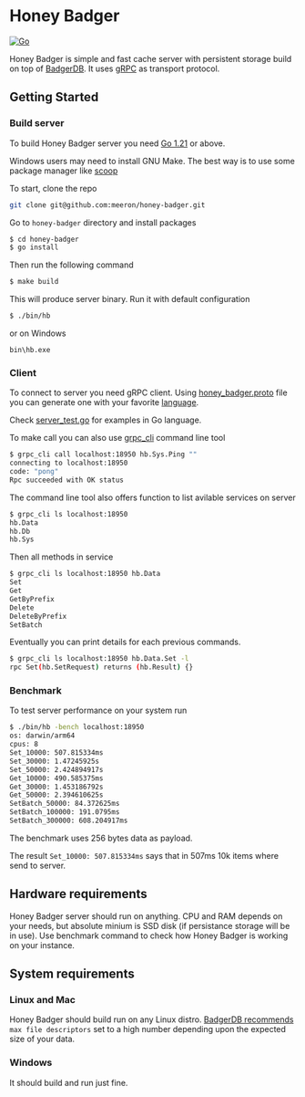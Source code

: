 # Honey Badger

[![Go](https://github.com/meeron/honey-badger/actions/workflows/go-build.yml/badge.svg)](https://github.com/meeron/honey-badger/actions/workflows/go-build.yml)

Honey Badger is simple and fast cache server with persistent storage build on top of [BadgerDB](https://github.com/dgraph-io/badger). It uses [gRPC](https://grpc.io/) as transport protocol.

## Getting Started
### Build server
To build Honey Badger server you need [Go 1.21](https://go.dev/dl/) or above.

Windows users may need to install GNU Make. The best way is to use some package manager like [scoop](https://scoop.sh/#/apps?q=make)

To start, clone the repo

```sh
git clone git@github.com:meeron/honey-badger.git
```

Go to `honey-badger` directory and install packages

```sh
$ cd honey-badger
$ go install
```

Then run the following command
```sh
$ make build
```

This will produce server binary. Run it with default configuration
```sh
$ ./bin/hb
```

or on Windows
```
bin\hb.exe
```

### Client
To connect to server you need gRPC client. Using [honey_badger.proto](https://github.com/meeron/honey-badger/blob/master/pb/honey_badger.proto) file you can generate one with your favorite [language](https://grpc.io/docs/languages/).

Check [server_test.go](https://github.com/meeron/honey-badger/blob/master/server/server_test.go) for examples in Go language.

To make call you can also use [grpc_cli](https://github.com/grpc/grpc/blob/master/doc/command_line_tool.md) command line tool
```sh
$ grpc_cli call localhost:18950 hb.Sys.Ping ""
connecting to localhost:18950
code: "pong"
Rpc succeeded with OK status
```

The command line tool also offers function to list avilable services on server
```sh
$ grpc_cli ls localhost:18950
hb.Data
hb.Db
hb.Sys
```
Then all methods in service
```sh
$ grpc_cli ls localhost:18950 hb.Data
Set
Get
GetByPrefix
Delete
DeleteByPrefix
SetBatch
```
Eventually you can print details for each previous commands.
```sh
$ grpc_cli ls localhost:18950 hb.Data.Set -l
rpc Set(hb.SetRequest) returns (hb.Result) {}
```

### Benchmark
To test server performance on your system run
```sh
$ ./bin/hb -bench localhost:18950
os: darwin/arm64
cpus: 8
Set_10000: 507.815334ms
Set_30000: 1.47245925s
Set_50000: 2.424894917s
Get_10000: 490.585375ms
Get_30000: 1.453186792s
Get_50000: 2.394610625s
SetBatch_50000: 84.372625ms
SetBatch_100000: 191.0795ms
SetBatch_300000: 608.204917ms
```
The benchmark uses 256 bytes data as payload.

The result `Set_10000: 507.815334ms` says that in 507ms 10k items where send to server.

## Hardware requirements
Honey Badger server should run on anything. CPU and RAM depends on your needs, but absolute minium is SSD disk (if persistance storage will be in use). Use benchmark command to check how Honey Badger is working on your instance.

## System requirements
### Linux and Mac
Honey Badger should build run on any Linux distro. [BadgerDB recommends](https://dgraph.io/docs/badger/faq/#are-there-any-linux-specific-settings-that-i-should-use) `max file descriptors` set to a high number depending upon the expected size of your data.

### Windows
It should build and run just fine.
